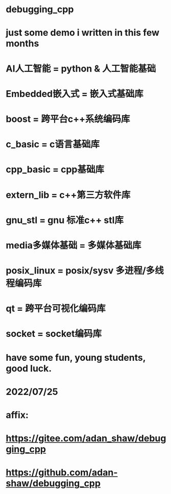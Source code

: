 # debugging_cpp
# just some demo i written in this few months
#   AI人工智能     = python & 人工智能基础
#   Embedded嵌入式 = 嵌入式基础库
#   boost         = 跨平台c++系统编码库
#   c_basic       = c语言基础库
#   cpp_basic     = cpp基础库
#   extern_lib    = c++第三方软件库
#   gnu_stl       = gnu 标准c++ stl库
#   media多媒体基础 = 多媒体基础库
#   posix_linux   = posix/sysv 多进程/多线程编码库
#   qt            = 跨平台可视化编码库
#   socket        = socket编码库
# have some fun, young students, good luck.
# 2022/07/25
#
# affix:
#   https://gitee.com/adan_shaw/debugging_cpp
#   https://github.com/adan-shaw/debugging_cpp
